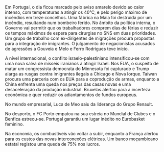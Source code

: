 Em Portugal, o dia ficou marcado pelo aviso amarelo devido ao calor intenso, com temperaturas a atingir os 40°C, e pelo perigo máximo de incêndios em treze concelhos. Uma fábrica na Maia foi destruída por um incêndio, resultando num bombeiro ferido. No âmbito da política interna, o Governo vai permitir que os trabalhadores comprem dias de férias e reduzir os tempos máximos de espera para cirurgias no SNS em duas prioridades. Um grupo de trabalho com ex-dirigentes de migrações procura propostas para a integração de imigrantes. O julgamento de negacionistas acusados de agressões a Gouveia e Melo e Ferro Rodrigues teve início.

A nível internacional, o conflito israelo-palestiniano intensificou-se com uma nova salva de mísseis iranianos a atingir Israel. Nos EUA, o suspeito de matar um congressista democrata do Minnesota foi capturado e Trump alarga as rusgas contra imigrantes ilegais a Chicago e Nova Iorque. Taiwan procura uma parceria com os EUA para a coprodução de armas, enquanto a China enfrenta uma queda nos preços das casas novas e uma desaceleração da produção industrial. Bruxelas alertou para a incerteza económica e quer reduzir os adiantamentos de fundos europeus.

No mundo empresarial, Luca de Meo saiu da liderança do Grupo Renault.

No desporto, o FC Porto empatou na sua estreia no Mundial de Clubes e o Benfica estreou-se. Portugal garantiu um lugar inédito no Eurobasket feminino.

Na economia, os combustíveis vão voltar a subir, enquanto a França alertou para os custos das novas interconexões elétricas. Um banco moçambicano estatal registou uma queda de 75% nos lucros.